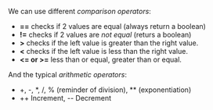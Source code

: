 We can use different *comparison operators*:
-  **==** checks if 2 values are equal (always return a boolean)
-  **!=** checks if 2 values are *not equal* (returs a boolean)
-  **>** checks if the left value is greater than the right value.
-  **<** checks if the left value is less than the right value.
-  **<= or >=** less than or equal, greater than or equal.

And the typical *arithmetic operators*:
-  +, -, *, /, % (reminder of division), ** (exponentiation)
-  ++ Increment, -- Decrement
